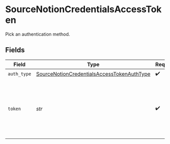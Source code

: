 # SourceNotionCredentialsAccessToken

Pick an authentication method.


## Fields

| Field                                                                                                                                                  | Type                                                                                                                                                   | Required                                                                                                                                               | Description                                                                                                                                            |
| ------------------------------------------------------------------------------------------------------------------------------------------------------ | ------------------------------------------------------------------------------------------------------------------------------------------------------ | ------------------------------------------------------------------------------------------------------------------------------------------------------ | ------------------------------------------------------------------------------------------------------------------------------------------------------ |
| `auth_type`                                                                                                                                            | [SourceNotionCredentialsAccessTokenAuthType](../../models/shared/sourcenotioncredentialsaccesstokenauthtype.md)                                        | :heavy_check_mark:                                                                                                                                     | N/A                                                                                                                                                    |
| `token`                                                                                                                                                | *str*                                                                                                                                                  | :heavy_check_mark:                                                                                                                                     | Notion API access token, see the <a href="https://developers.notion.com/docs/authorization">docs</a> for more information on how to obtain this token. |